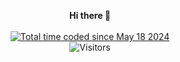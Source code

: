 <p align="center">
	<b>Hi there 👋</b>
	<br><br>
	<a href="https://wakatime.com/@67f69e7e-2804-4c65-b8a0-bc3a80a5a384"><img src="https://wakatime.com/badge/user/67f69e7e-2804-4c65-b8a0-bc3a80a5a384.svg" alt="Total time coded since May 18 2024" /></a>
	<br>
	<img alt="Visitors" src="https://komarev.com/ghpvc/?username=pschwarzer20"/>
</p>
